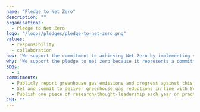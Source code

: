 ```yaml
---
name: "Pledge to Net Zero"
description: ""
organisations: 
  - Pledge to Net Zero
logo: "/logos/pledges/pledge-to-net-zero.png"
values: 
  - responsibility
  - collaboration
how: "We support the commitment to achieving Net Zero by implementing sustainable practices, investing in renewable energy, and promoting energy efficiency across all operations. Our initiatives include reducing carbon emissions, enhancing resource conservation, and collaborating with stakeholders to foster a shared responsibility towards a sustainable future."
why: "We support the pledge to net zero because it represents a commitment to sustainability and environmental responsibility. Achieving net zero emissions is crucial for combating climate change, protecting ecosystems, and ensuring a healthier planet for future generations. By taking this pledge, we contribute to a collective effort to reduce our carbon footprint and promote a sustainable future for all."
SDGs: 
  - 1
commitments:
  - Publicly report greenhouse gas emissions and progress against this target each year.
  - Set and commit to deliver greenhouse gas reductions in line with Science Based Targets\u2019 1.5\u00b0C climate change scenario. For those in the environmental consultancy sector it must cover buildings and travel as a minimum.
  - Publish one piece of research/thought-leadership each year on practical steps to delivering an economy in line with climate science and in support of net zero carbon. Alternatively, signatories may choose to provide mentoring and support for smaller signatory companies in setting targets, reporting and meeting the requirements of the pledge.
CSR: ""
---
```



